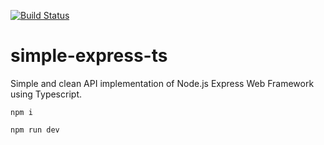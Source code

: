 [![Build Status](https://dev.azure.com/samgrimmer32/simple-express-ts/_apis/build/status/samgrimmer.simple-express-ts)](https://dev.azure.com/samgrimmer32/simple-express-ts/_build/latest?definitionId=1)

# simple-express-ts

Simple and clean API implementation of Node.js Express Web Framework using Typescript.

```npm i```

```npm run dev```
